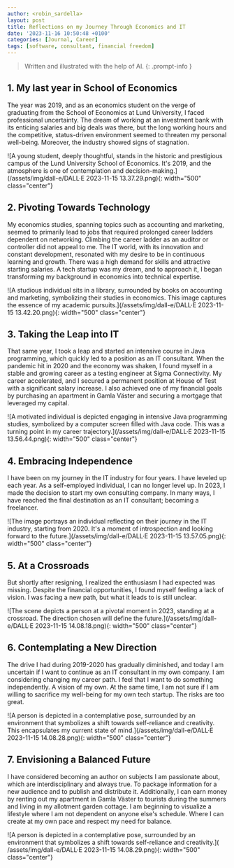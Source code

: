 ```yaml
---
author: <robin_sardella>
layout: post
title: Reflections on my Journey Through Economics and IT
date: '2023-11-16 10:50:48 +0100'
categories: [Journal, Career]
tags: [software, consultant, financial freedom]
---
```


> Written and illustrated with the help of AI.
{: .prompt-info }

## 1. My last year in School of Economics

The year was 2019, and as an economics student on the verge of graduating from the School of Economics at Lund University, I faced professional uncertainty. The dream of working at an investment bank with its enticing salaries and big deals was there, but the long working hours and the competitive, status-driven environment seemed to threaten my personal well-being. Moreover, the industry showed signs of stagnation.

![A young student, deeply thoughtful, stands in the historic and prestigious campus of the Lund University School of Economics. It's 2019, and the atmosphere is one of contemplation and decision-making.](/assets/img/dall-e/DALL·E 2023-11-15 13.37.29.png){: width="500" class="center"}

## 2. Pivoting Towards Technology

My economics studies, spanning topics such as accounting and marketing, seemed to primarily lead to jobs that required prolonged career ladders dependent on networking. Climbing the career ladder as an auditor or controller did not appeal to me. The IT world, with its innovation and constant development, resonated with my desire to be in continuous learning and growth. There was a high demand for skills and attractive starting salaries. A tech startup was my dream, and to approach it, I began transforming my background in economics into technical expertise.

![A studious individual sits in a library, surrounded by books on accounting and marketing, symbolizing their studies in economics. This image captures the essence of my academic pursuits.](/assets/img/dall-e/DALL·E 2023-11-15 13.42.20.png){: width="500" class="center"}

## 3. Taking the Leap into IT

That same year, I took a leap and started an intensive course in Java programming, which quickly led to a position as an IT consultant. When the pandemic hit in 2020 and the economy was shaken, I found myself in a stable and growing career as a testing engineer at Sigma Connectivity. My career accelerated, and I secured a permanent position at House of Test with a significant salary increase. I also achieved one of my financial goals by purchasing an apartment in Gamla Väster and securing a mortgage that leveraged my capital.

![A motivated individual is depicted engaging in intensive Java programming studies, symbolized by a computer screen filled with Java code. This was a turning point in my career trajectory.](/assets/img/dall-e/DALL·E 2023-11-15 13.56.44.png){: width="500" class="center"}

## 4. Embracing Independence

I have been on my journey in the IT industry for four years. I have leveled up each year. As a self-employed individual, I can no longer level up. In 2023, I made the decision to start my own consulting company. In many ways, I have reached the final destination as an IT consultant; becoming a freelancer.

![The image portrays an individual reflecting on their journey in the IT industry, starting from 2020. It's a moment of introspection and looking forward to the future.](/assets/img/dall-e/DALL·E 2023-11-15 13.57.05.png){: width="500" class="center"}

## 5. At a Crossroads

But shortly after resigning, I realized the enthusiasm I had expected was missing. Despite the financial opportunities, I found myself feeling a lack of vision. I was facing a new path, but what it leads to is still unclear.

![The scene depicts a person at a pivotal moment in 2023, standing at a crossroad. The direction chosen will define the future.](/assets/img/dall-e/DALL·E 2023-11-15 14.08.18.png){: width="500" class="center"}

## 6. Contemplating a New Direction

The drive I had during 2019-2020 has gradually diminished, and today I am uncertain if I want to continue as an IT consultant in my own company. I am considering changing my career path. I feel that I want to do something independently. A vision of my own. At the same time, I am not sure if I am willing to sacrifice my well-being for my own tech startup. The risks are too great.

![A person is depicted in a contemplative pose, surrounded by an environment that symbolizes a shift towards self-reliance and creativity. This encapsulates my current state of mind.](/assets/img/dall-e/DALL·E 2023-11-15 14.08.28.png){: width="500" class="center"}

## 7. Envisioning a Balanced Future

I have considered becoming an author on subjects I am passionate about, which are interdisciplinary and always true. To package information for a new audience and to
publish and distribute it. Additionally, I can earn money by renting out my apartment in Gamla Väster to tourists during the summers and living in my allotment garden cottage. I am beginning to visualize a lifestyle where I am not dependent on anyone else's schedule. Where I can create at my own pace and respect my need for balance.

![A person is depicted in a contemplative pose, surrounded by an environment that symbolizes a shift towards self-reliance and creativity.](
    /assets/img/dall-e/DALL·E 2023-11-15 14.08.29.png){: width="500" class="center"}
